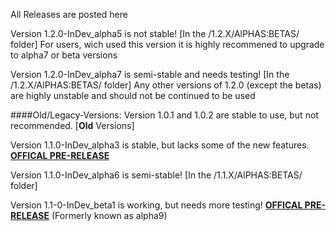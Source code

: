 All Releases are posted here

Version 1.2.0-InDev_alpha5 is not stable! [In the /1.2.X/AlPHAS:BETAS/ folder] For users, wich used this version it is highly recommened to upgrade to alpha7 or beta versions

Version 1.2.0-InDev_alpha7 is semi-stable and needs testing! [In the /1.2.X/AlPHAS:BETAS/ folder]
Any other versions of 1.2.0 (except the betas) are highly unstable and should not be continued to be used

####Old/Legacy-Versions:
Version 1.0.1 and 1.0.2 are stable to use, but not recommended. [**Old** Versions]

Version 1.1.0-InDev_alpha3 is stable, but lacks some of the new features. [**OFFICAL PRE-RELEASE**](https://github.com/robske110/BanWarn/releases/tag/1.1.0-InDev)

Version 1.1.0-InDev_alpha6 is semi-stable! [In the /1.1.X/AlPHAS:BETAS/ folder]

Version 1.1-0-InDev_beta1 is working, but needs more testing! [**OFFICAL PRE-RELEASE**](https://github.com/robske110/BanWarn/releases/tag/1.1.0-InDev-beta) (Formerly known as alpha9)